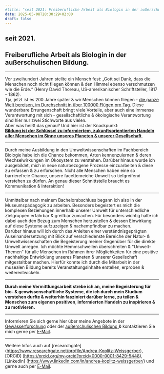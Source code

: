 ```yaml
---
#title: "seit 2021: Freiberufliche Arbeit als Biologin in der außerschulischen Bildung"
date: 2025-05-08T20:30:29+02:00
draft: false
---
```

## seit 2021. 
## Freiberufliche Arbeit als Biologin in der außerschulischen Bildung.  
___
  
Vor zweihundert Jahren stellte ein Mensch fest: „Gott sei Dank, dass die Menschen noch nicht fliegen können & den Himmel ebenso verschmutzen wie die Erde.“ (Henry David Thoreau, US-amerikanischer Schriftsteller, 1817 – 1862).  
Tja, jetzt ist es 200 Jahre später & wir Menschen können fliegen - [die ganze Welt bereisen, im Durchschnitt in über 100000 Flügen pro Tag](https://www.oag.com/airline-frequency-and-capacity-statistics#:~:text=SCHEDULED%20FLIGHT%20COUNTER&text=With%2014%2C098%2C739%20flights%20in%20total,flights%20per%20day%20is%20100%2C705.). Diese wunderbare Errungenschaft bringt viele Vorteile, aber auch eine immense Verantwortung mit sich - gesellschaftliche & ökologische Verantwortung sind hier nur zwei Stichworte aus vielen.   
Aber was heißt das genau? Und hier ist der Knackpunkt:  
**[Bildung ist der Schlüssel zu informiertem, zukunftsorientierten Handeln aller Menschen im Sinne unseres Planeten & unserer Gesellschaft](https://www.bmbf.de/DE/Bildung/AusserschulischeBildung/BildungFuerNachhaltigeEntwicklung/bildungfuernachhaltigeentwicklung_node.html)**.  

___

Durch meine Ausbildung in den Umweltwissenschaften im Fachbereich Biologie habe ich die Chance bekommen, Arten kennenzulernen & deren Wechselwirkungen im Ökosystem zu verstehen. Darüber hinaus wurde ich ausgebildet, mich in neue naturbezogene Prozesse einzuarbeiten & diese zu erfassen & zu erforschen. Nicht alle Menschen haben eine so barrierefreie Chance, unsere facettenreiche Umwelt so tiefgreifend verstehen zu dürfen. An genau dieser Schnittstelle braucht es Kommunikation & Interaktion!  

___

Unmittelbar nach meinem Bachelorabschluss begann ich also in der Museumspädagogik zu arbeiten. Besonders begeistert es mich die komplexen Beziehungen innerhalb unserer Umwelt für unterschiedliche Zielgruppen erfahrbar & greifbar zumachen. Für besonders wichtig halte ich dabei auch den Bezug zum Menschen herzustellen & dessen Einwirkung auf diese Systeme aufzuzeigen & nachempfindbar zu machen.  
Darüber hinaus will ich durch das Anleiten einer verständnisgeprägten Auseinandersetzung mit Blick auf verschiedenste Bereiche der Natur- & Umweltwissenschaften die Begeisterung meiner Gegenüber für die direkte Umwelt anregen. Ich möchte Hemmschwellen überschreiten & "Umwelt-Themen" für alle Menschen im Rahmen ihrer Möglichkeiten für eine positive nachhaltige Entwicklung unseres Planeten & unserer Gesellschaft mitgestaltbar machen.  Hierfür konnte ich durch die Mitarbeit in der musealen Bildung bereits Veranstaltungsinhalte erstellen, erproben & weiterentwickeln. 

___

**Durch meine Vermittlungsarbeit strebe ich an, meine Begeisterung für bio- & geowissenschaftliche Systeme, die ich durch mein Studium verstehen durfte & weiterhin fasziniert darüber lerne, zu teilen & Menschen zum eigenen positiven, informierten Handeln zu inspirieren & zu motivieren.**

___

Informieren Sie sich gerne hier über meine Angebote in der [Gewässerforschung](/limnologie/) oder der [außerschulischen Bildung ](/wisskomm/) & kontaktieren Sie mich gerne per [E-Mail](mailto:spyingonscience@posteo.com?subject=Kontaktaufnahme%20über%20die%20Webseite%20spyingonscience.com).  
___
  
Weitere Infos auch auf [researchgate] (https://www.researchgate.net/profile/Andrea-Koplitz-Weissgerber), [ORCiD] (https://orcid.org/my-orcid?orcid=0000-0001-8429-5448), [LinkedIn] (https://www.linkedin.com/in/andrea-koplitz-weissgerber/) und gerne auch per [E-Mail](mailto:spyingonscience@posteo.com?subject=Kontaktaufnahme%20über%20die%20Webseite%20spyingonscience.com). 